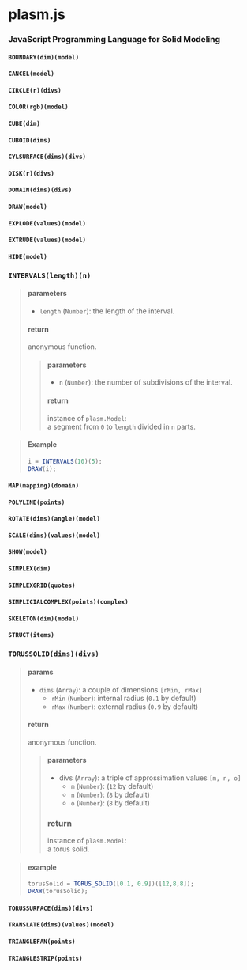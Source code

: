 # plasm.js

### JavaScript Programming Language for Solid Modeling

#### `BOUNDARY(dim)(model)`

#### `CANCEL(model)`

#### `CIRCLE(r)(divs)`

#### `COLOR(rgb)(model)`

#### `CUBE(dim)`

#### `CUBOID(dims)`

#### `CYLSURFACE(dims)(divs)`

#### `DISK(r)(divs)`

#### `DOMAIN(dims)(divs)`

#### `DRAW(model)`

#### `EXPLODE(values)(model)`

#### `EXTRUDE(values)(model)`

#### `HIDE(model)`

### `INTERVALS(length)(n)`

> #### parameters
> - `length` (`Number`): the length of the interval.
>
> #### return 
> anonymous function.
> > 
> > #### parameters
> > - `n` (`Number`): the number of subdivisions of the interval.
> >  
> > #### return
> > instance of `plasm.Model`:  
> > a segment from `0` to `length` divided in `n` parts.

> #### Example
>
>```js
> i = INTERVALS(10)(5);
> DRAW(i);
>```

#### `MAP(mapping)(domain)`

#### `POLYLINE(points)`

#### `ROTATE(dims)(angle)(model)`

#### `SCALE(dims)(values)(model)`

#### `SHOW(model)`

#### `SIMPLEX(dim)`

#### `SIMPLEXGRID(quotes)`

#### `SIMPLICIALCOMPLEX(points)(complex)`

#### `SKELETON(dim)(model)`

#### `STRUCT(items)`

### `TORUSSOLID(dims)(divs)`

> #### params
> - `dims` (`Array`): a couple of dimensions `[rMin, rMax]`
>   - `rMin` (`Number`): internal radius (`0.1` by default)
>   - `rMax` (`Number`): external radius (`0.9` by default)
> 
> #### return
> anonymous function.
> 
> > #### parameters
> > - divs (`Array`): a triple of approssimation values `[m, n, o]`
> >   - `m` (`Number`): (`12` by default)
> >   - `n` (`Number`): (`8` by default)
> >   - `o` (`Number`): (`8` by default)
> > 
> > ### return
> > instance of `plasm.Model`:  
> > a torus solid.

> #### example
> 
> ```js
> torusSolid = TORUS_SOLID([0.1, 0.9])([12,8,8]);
> DRAW(torusSolid);
> ```

#### `TORUSSURFACE(dims)(divs)`

#### `TRANSLATE(dims)(values)(model)`

#### `TRIANGLEFAN(points)`

#### `TRIANGLESTRIP(points)`
